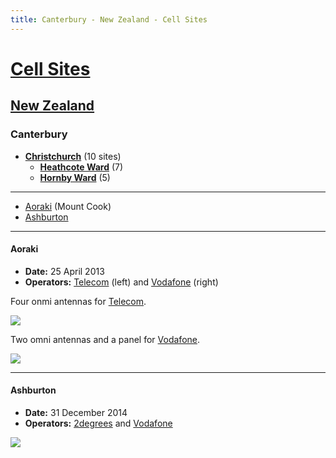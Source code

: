 ```yaml
---
title: Canterbury - New Zealand - Cell Sites
---
```


# [Cell Sites](../../)

## [New Zealand](../)

### Canterbury

* **[Christchurch](christchurch)** (10 sites)
  * **[Heathcote Ward](heathcote)** (7)
  * **[Hornby Ward](hornby)** (5)

---

* [Aoraki](#aoraki) (Mount Cook)
* [Ashburton](#ashburton)

---

#### Aoraki

* **Date:** 25 April 2013
* **Operators:** [Telecom] (left) and [Vodafone] (right)

Four onmi antennas for [Telecom].

![](https://f001.backblazeb2.com/file/CellSites/NZ/CAN/20130425-123231.jpg)

Two omni antennas and a panel for [Vodafone].

![](https://f001.backblazeb2.com/file/CellSites/NZ/CAN/20130425-123144.jpg)

---

#### Ashburton

* **Date:** 31 December 2014
* **Operators:** [2degrees] and [Vodafone]

![](https://f001.backblazeb2.com/file/CellSites/NZ/CAN/20141231-134244.jpg)

[2degrees]: https://en.wikipedia.org/wiki/2degrees
[Telecom]: https://en.wikipedia.org/wiki/Spark_New_Zealand
[Vodafone]: https://en.wikipedia.org/wiki/Vodafone_New_Zealand
